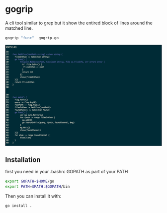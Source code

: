 # gogrip

A cli tool similar to grep but it show the entired block of lines around the matched line.

```bash
gogrip "func"  gogrip.go
```
![img.png](img.png)

## Installation

first you need in your .bashrc GOPATH as part of your PATH
```bash
export GOPATH=$HOME/go
export PATH=$PATH:$GOPATH/bin
```

Then you can install it with:
```bash
go install .
```